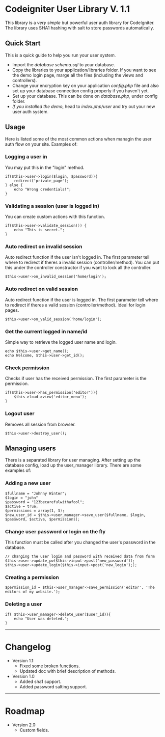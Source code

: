 # Codeigniter User Library V. 1.1
This library is a *very simple* but powerful user auth library for CodeIgniter. The library uses SHA1 hashing with salt to store passwords automatically.
## Quick Start
This is a quick guide to help you run your user system.

* Import the _database schema.sql_ to your database.
* Copy the libraries to your application/libraries folder. If you want to see the demo login page, marge all the files (including the views and controllers).
* Change your encryption key on your application _config.php_ file and also set up your database connection config properly if you haven't yet.
* Set up your database. This can be done on _database.php_, under config folder.
* *If you installed the demo*, head to _index.php/user_ and try out your new user auth system.

## Usage
Here is listed some of the most common actions when managin the user auth flow on your site. Examples of:
### Logging a user in
You may put this in the "login" method.

	if($this->user->login($login, $password)){
		redirect('private_page');
	} else {
		echo "Wrong credentials!";
	}
### Validating a session (user is logged in)
You can create custom actions with this function.

	if($this->user->validate_session()) {
		echo "This is secret.";
	}

### Auto redirect on invalid session
Auto redirect function if the user isn't logged in. The first parameter tell where to redirect if theres a invalid session (controller/method). You can put this under the controller constructor if you want to lock all the controller.

	$this->user->on_invalid_session('home/login');

### Auto redirect on valid session
Auto redirect function if the user is logged in. The first parameter tell where to redirect if theres a valid session (controller/method). Ideal for login pages.

	$this->user->on_valid_session('home/login');

### Get the current logged in name/id
Simple way to retrieve the logged user name and login.

	echo $this->user->get_name();
	echo Welcome, $this->user->get_id();

### Check permission
Checks if user has the received permission. The first parameter is the permission.

	if($this->user->has_permission('editor')){
		$this->load->view('editor_menu');
	}

### Logout user
Removes all session from browser. 

	$this->user->destroy_user();


## Managing users
There is a separated library for user managing. After setting up the database config, load up the user_manager library. There are some examples of:

### Adding a new user
	$fullname = "Johnny Winter";
	$login = "john"
	$password = "123becarefulwithafool";
	$active = true;
	$permissions = array(1, 3);
	$new_user_id = $this->user_manager->save_user($fullname, $login, $password, $active, $permissions);

### Change user password or login on the fly
This function must be called after you changed the user's password in the database.

	// changing the user login and password with received data from form
	$this->user->update_pw($this->input->post('new_password'));
	$this->user->update_login($this->input->post('new_login'););


### Creating a permission
	$permission_id = $this->user_manager->save_permission('editor', 'The editors of my website.');

### Deleting a user
	if( $this->user_manager->delete_user($user_id)){
		echo "User was deleted.";
	}

---
# Changelog
* Version 1.1
	* Fixed some broken functions.
	* Updated doc with brief description of methods.
* Version 1.0
	* Added sha1 support.
	* Added password salting support.

---
# Roadmap
* Version 2.0
	* Custom fields.